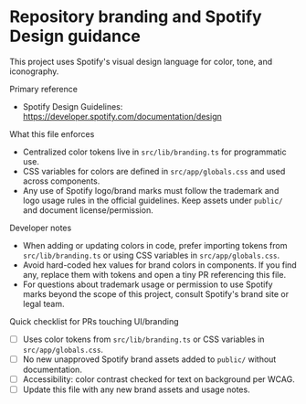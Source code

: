 # Repository branding and Spotify Design guidance

This project uses Spotify's visual design language for color, tone, and iconography.

Primary reference

- Spotify Design Guidelines: <https://developer.spotify.com/documentation/design>

What this file enforces

- Centralized color tokens live in `src/lib/branding.ts` for programmatic use.
- CSS variables for colors are defined in `src/app/globals.css` and used across components.
- Any use of Spotify logo/brand marks must follow the trademark and logo usage rules in
  the official guidelines. Keep assets under `public/` and document license/permission.

Developer notes

- When adding or updating colors in code, prefer importing tokens from
  `src/lib/branding.ts` or using CSS variables in `src/app/globals.css`.
- Avoid hard-coded hex values for brand colors in components. If you find any, replace
  them with tokens and open a tiny PR referencing this file.
- For questions about trademark usage or permission to use Spotify marks beyond the
  scope of this project, consult Spotify's brand site or legal team.

Quick checklist for PRs touching UI/branding

- [ ] Uses color tokens from `src/lib/branding.ts` or CSS variables in `src/app/globals.css`.
- [ ] No new unapproved Spotify brand assets added to `public/` without documentation.
- [ ] Accessibility: color contrast checked for text on background per WCAG.
- [ ] Update this file with any new brand assets and usage notes.

